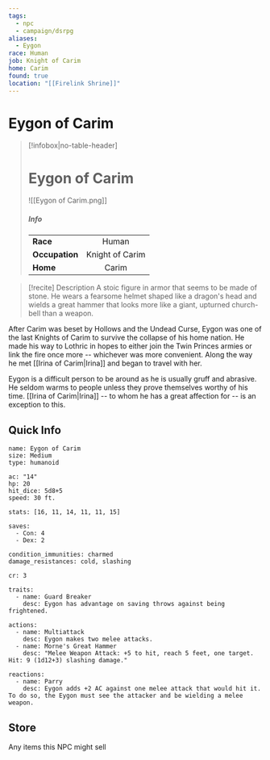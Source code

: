 ```yaml
---
tags:
  - npc
  - campaign/dsrpg
aliases:
  - Eygon
race: Human
job: Knight of Carim
home: Carim
found: true
location: "[[Firelink Shrine]]"
---
```


# Eygon of Carim

> [!infobox|no-table-header]
> # Eygon of Carim
> ![[Eygon of Carim.png]]
> ##### Info
> | | |
> | :-- | :--:|
> | **Race** | Human |
> | **Occupation** |  Knight of Carim |
> | **Home** | Carim |

> [!recite] Description
> A stoic figure in armor that seems to be made of stone. He wears a fearsome helmet shaped like a dragon's head and wields a great hammer that looks more like a giant, upturned church-bell than a weapon. 

After Carim was beset by Hollows and the Undead Curse, Eygon was one of the last Knights of Carim to survive the collapse of his home nation. He made his way to Lothric in hopes to either join the Twin Princes armies or link the fire once more -- whichever was more convenient. Along the way he met [[Irina of Carim|Irina]] and began to travel with her.

Eygon is a difficult person to be around as he is usually gruff and abrasive. He seldom warms to people unless they prove themselves worthy of his time. [[Irina of Carim|Irina]] -- to whom he has a great affection for -- is an exception to this.

## Quick Info

```statblock
name: Eygon of Carim
size: Medium
type: humanoid

ac: "14"
hp: 20
hit_dice: 5d8+5
speed: 30 ft.

stats: [16, 11, 14, 11, 11, 15]

saves:
  - Con: 4
  - Dex: 2

condition_immunities: charmed
damage_resistances: cold, slashing

cr: 3

traits:
  - name: Guard Breaker
    desc: Eygon has advantage on saving throws against being frightened.

actions:
  - name: Multiattack
    desc: Eygon makes two melee attacks.
  - name: Morne's Great Hammer
    desc: "Melee Weapon Attack: +5 to hit, reach 5 feet, one target. Hit: 9 (1d12+3) slashing damage."

reactions:
  - name: Parry
    desc: Eygon adds +2 AC against one melee attack that would hit it. To do so, the Eygon must see the attacker and be wielding a melee weapon.
```

## Store
Any items this NPC might sell